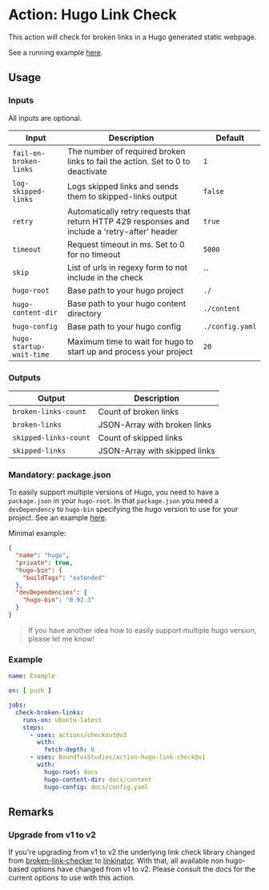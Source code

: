 # Action: Hugo Link Check 

This action will check for broken links in a Hugo generated static webpage.

See a running example [here](https://github.com/BoundfoxStudios/community-project/blob/develop/.github/workflows/documentation.yml).

## Usage

### Inputs

All inputs are optional.

| Input                    | Description                                                                                    | Default         |
|--------------------------|------------------------------------------------------------------------------------------------|-----------------|
| `fail-on-broken-links`   | The number of required broken links to fail the action. Set to 0 to deactivate                 | `1`             |
| `log-skipped-links`      | Logs skipped links and sends them to skipped-links output                                      | `false`         |
| `retry`                  | Automatically retry requests that return HTTP 429 responses and include a 'retry-after' header | `true`          |
| `timeout`                | Request timeout in ms. Set to 0 for no timeout                                                 | `5000`          |
| `skip`                   | List of urls in regexy form to not include in the check                                        | ``              |
| `hugo-root`              | Base path to your hugo project                                                                 | `./`            |
| `hugo-content-dir`       | Base path to your hugo content directory                                                       | `./content`     |
| `hugo-config`            | Base path to your hugo config                                                                  | `./config.yaml` |
| `hugo-startup-wait-time` | Maximum time to wait for hugo to start up and process your project                             | `20`            |

### Outputs

| Output                | Description                   |
|-----------------------|-------------------------------|
| `broken-links-count`  | Count of broken links         |
| `broken-links`        | JSON-Array with broken links  |
| `skipped-links-count` | Count of skipped links        | 
| `skipped-links`       | JSON-Array with skipped links |

### Mandatory: package.json

To easily support multiple versions of Hugo, you need to have a `package.json` in your `hugo-root`.
In that `package.json` you need a `devDependency` to `hugo-bin` specifying the hugo version to use for your project.
See an example [here](https://github.com/BoundfoxStudios/fairy-tale-defender/blob/develop/docs/package.json).

Minimal example:

```json
{
  "name": "hugo",
  "private": true,
  "hugo-bin": {
    "buildTags": "extended"
  },
  "devDependencies": {
    "hugo-bin": "0.92.3"
  }
}
```

> If you have another idea how to easily support multiple hugo version, please let me know!

### Example

```yaml
name: Example

on: [ push ]

jobs:
  check-broken-links:
    runs-on: ubuntu-latest
    steps:
      - uses: actions/checkout@v3
        with:
          fetch-depth: 0
      - uses: BoundfoxStudios/action-hugo-link-check@v1
        with:
          hugo-root: docs
          hugo-content-dir: docs/content
          hugo-config: docs/config.yaml
```

## Remarks

### Upgrade from v1 to v2

If you're upgrading from v1 to v2 the underlying link check library changed from [broken-link-checker](https://www.npmjs.com/package/broken-link-checker) to [linkinator](https://www.npmjs.com/package/linkinator).
With that, all available non hugo-based options have changed from v1 to v2. 
Please consult the docs for the current options to use with this action.
